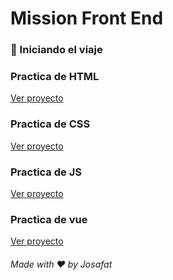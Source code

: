 # Mission Front End

### :rocket: Iniciando el viaje

### Practica de HTML
[Ver proyecto](./Practica%20html/)

### Practica de CSS 
[Ver proyecto](https://github.com/JosafatJimenezB/Vacunacion-website)

### Practica de JS
[Ver proyecto](https://github.com/JosafatJimenezB/Pokedex)
### Practica de vue
[Ver proyecto](https://github.com/JosafatJimenezB/pasteleria_vue)

###### Made with :heart: by Josafat